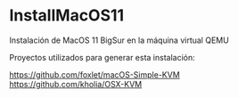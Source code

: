 # InstallMacOS11
Instalación de MacOS 11 BigSur en la máquina virtual QEMU

Proyectos utilizados para generar esta instalación:

https://github.com/foxlet/macOS-Simple-KVM
https://github.com/kholia/OSX-KVM
